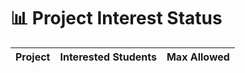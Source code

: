 # 📊 Project Interest Status

| Project | Interested Students | Max Allowed |
|---------|---------------------|-------------|
